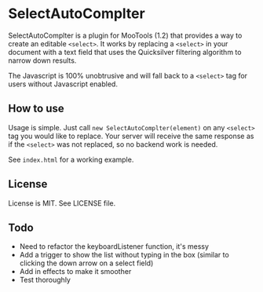 # SelectAutoComplter

SelectAutoComplter is a plugin for MooTools (1.2) that provides a way to create an editable `<select>`.  It works by replacing a `<select>` in your document with a text field that uses the Quicksilver filtering algorithm to narrow down results.

The Javascript is 100% unobtrusive and will fall back to a `<select>` tag for users without Javascript enabled.

## How to use

Usage is simple. Just call `new SelectAutoComplter(element)` on any `<select>` tag you would like to replace.  Your server will receive the same response as if the `<select>` was not replaced, so no backend work is needed.

See `index.html` for a working example.

## License

License is MIT. See LICENSE file.

## Todo

* Need to refactor the keyboardListener function, it's messy
* Add a trigger to show the list without typing in the box (similar to clicking the down arrow on a select field)
* Add in effects to make it smoother
* Test thoroughly